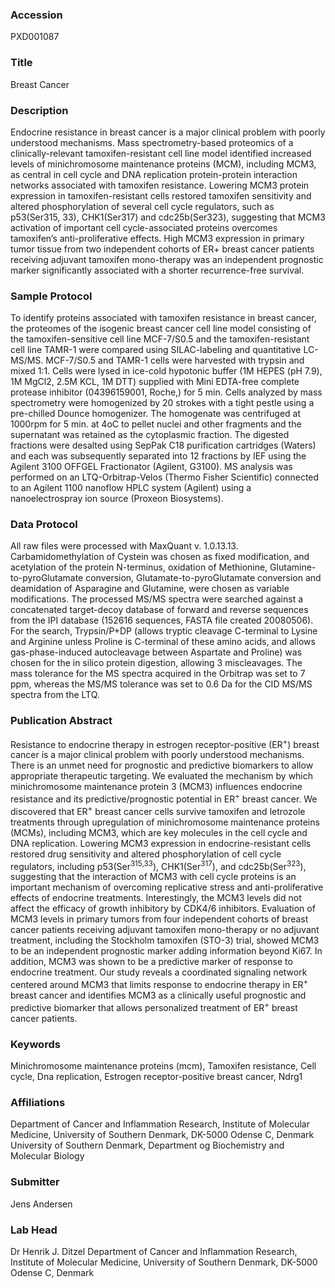 ### Accession
PXD001087

### Title
Breast Cancer

### Description
Endocrine resistance in breast cancer is a major clinical problem with poorly understood mechanisms. Mass spectrometry-based proteomics of a clinically-relevant tamoxifen-resistant cell line model identified increased levels of minichromosome maintenance proteins (MCM), including MCM3, as central in cell cycle and DNA replication protein-protein interaction networks associated with tamoxifen resistance. Lowering MCM3 protein expression in tamoxifen-resistant cells restored tamoxifen sensitivity and altered phosphorylation of several cell cycle regulators, such as p53(Ser315, 33), CHK1(Ser317) and cdc25b(Ser323), suggesting that MCM3 activation of important cell cycle-associated proteins overcomes tamoxifen’s anti-proliferative effects. High MCM3 expression in primary tumor tissue from two independent cohorts of ER+ breast cancer patients receiving adjuvant tamoxifen mono-therapy was an independent prognostic marker significantly associated with a shorter recurrence-free survival.

### Sample Protocol
To identify proteins associated with tamoxifen resistance in breast cancer, the proteomes of the isogenic breast cancer cell line model consisting of the tamoxifen-sensitive cell line MCF-7/S0.5 and the tamoxifen-resistant cell line TAMR-1 were compared using SILAC-labeling and quantitative LC-MS/MS. MCF-7/S0.5 and TAMR-1 cells were harvested with trypsin and mixed 1:1. Cells were lysed in ice-cold hypotonic buffer (1M HEPES (pH 7.9), 1M MgCl2, 2.5M KCL, 1M DTT) supplied with Mini EDTA-free complete protease inhibitor (04396159001, Roche,) for 5 min. Cells analyzed by mass spectrometry were homogenized by 20 strokes with a tight pestle using a pre-chilled Dounce homogenizer. The homogenate was centrifuged at 1000rpm for 5 min. at 4oC to pellet nuclei and other fragments and the supernatant was retained as the cytoplasmic fraction. The  digested fractions were desalted using SepPak C18 purification cartridges (Waters) and each was subsequently separated into 12 fractions by IEF using the Agilent 3100 OFFGEL Fractionator (Agilent, G3100). MS analysis was performed on an LTQ-Orbitrap-Velos (Thermo Fisher Scientific) connected to an Agilent 1100 nanoflow HPLC system (Agilent) using a nanoelectrospray ion source (Proxeon Biosystems).

### Data Protocol
All raw files were processed with MaxQuant v. 1.0.13.13. Carbamidomethylation of Cystein was chosen as fixed modification, and acetylation of the protein N-terminus, oxidation of Methionine, Glutamine-to-pyroGlutamate conversion, Glutamate-to-pyroGlutamate conversion and deamidation of Asparagine and Glutamine, were chosen as variable modifications. The processed MS/MS spectra were searched against a concatenated target-decoy database of forward and reverse sequences from the IPI database (152616 sequences, FASTA file created 20080506). For the search, Trypsin/P+DP (allows tryptic cleavage C-terminal to Lysine and Arginine unless Proline is C-terminal of these amino acids, and allows gas-phase-induced autocleavage between Aspartate and Proline) was chosen for the in silico protein digestion, allowing 3 miscleavages. The mass tolerance for the MS spectra acquired in the Orbitrap was set to 7 ppm, whereas the MS/MS tolerance was set to 0.6 Da for the CID MS/MS spectra from the LTQ.

### Publication Abstract
Resistance to endocrine therapy in estrogen receptor-positive (ER<sup>+</sup>) breast cancer is a major clinical problem with poorly understood mechanisms. There is an unmet need for prognostic and predictive biomarkers to allow appropriate therapeutic targeting. We evaluated the mechanism by which minichromosome maintenance protein 3 (MCM3) influences endocrine resistance and its predictive/prognostic potential in ER<sup>+</sup> breast cancer. We discovered that ER<sup>+</sup> breast cancer cells survive tamoxifen and letrozole treatments through upregulation of minichromosome maintenance proteins (MCMs), including MCM3, which are key molecules in the cell cycle and DNA replication. Lowering MCM3 expression in endocrine-resistant cells restored drug sensitivity and altered phosphorylation of cell cycle regulators, including p53(Ser<sup>315,33</sup>), CHK1(Ser<sup>317</sup>), and cdc25b(Ser<sup>323</sup>), suggesting that the interaction of MCM3 with cell cycle proteins is an important mechanism of overcoming replicative stress and anti-proliferative effects of endocrine treatments. Interestingly, the MCM3 levels did not affect the efficacy of growth inhibitory by CDK4/6 inhibitors. Evaluation of MCM3 levels in primary tumors from four independent cohorts of breast cancer patients receiving adjuvant tamoxifen mono-therapy or no adjuvant treatment, including the Stockholm tamoxifen (STO-3) trial, showed MCM3 to be an independent prognostic marker adding information beyond Ki67. In addition, MCM3 was shown to be a predictive marker of response to endocrine treatment. Our study reveals a coordinated signaling network centered around MCM3 that limits response to endocrine therapy in ER<sup>+</sup> breast cancer and identifies MCM3 as a clinically useful prognostic and predictive biomarker that allows personalized treatment of ER<sup>+</sup> breast cancer patients.

### Keywords
Minichromosome maintenance proteins (mcm), Tamoxifen resistance, Cell cycle, Dna replication, Estrogen receptor-positive breast cancer, Ndrg1

### Affiliations
Department of Cancer and Inflammation Research, Institute of Molecular Medicine, University of Southern Denmark, DK-5000 Odense C, Denmark
University of Southern Denmark, Department og Biochemistry and Molecular Biology

### Submitter
Jens Andersen

### Lab Head
Dr Henrik J. Ditzel
Department of Cancer and Inflammation Research, Institute of Molecular Medicine, University of Southern Denmark, DK-5000 Odense C, Denmark


